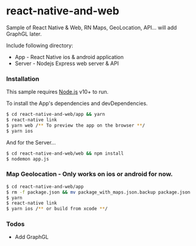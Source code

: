 # react-native-and-web

Sample of React Native & Web, RN Maps, GeoLocation, API... will add GraphGL later.

Include following directory:
  
  - App - React Native ios & android application
  - Server - Nodejs Express web server & API

### Installation

This sample requires [Node.js](https://nodejs.org/) v10+ to run.

To install the App's dependencies and devDependencies.

```sh
$ cd react-native-and-web/app && yarn
$ react-native link
$ yarn web /** To preview the app on the browser **/
$ yarn ios
```

And for the Server...

```sh
$ cd react-native-and-web/web && npm install
$ nodemon app.js
```

### Map Geolocation - Only works on ios or android for now.

```sh
$ cd react-native-and-web/app
$ rm -f package.json && mv package_with_maps.json.backup package.json
$ yarn
$ react-native link
$ yarn ios /** or build from xcode **/
```

### Todos

 - Add GraphGL

